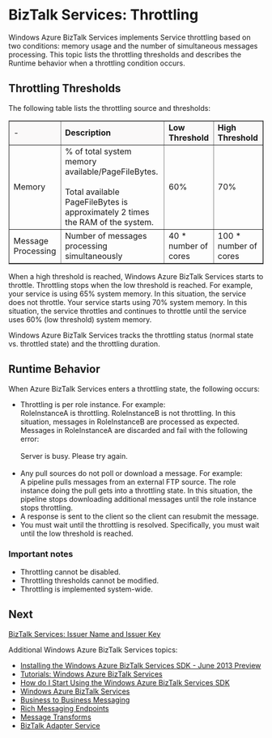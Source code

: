 <properties linkid="throttling" urlDisplayName="BizTalk Services: Throttling" pageTitle="BizTalk Services: Throttling" metaKeywords="Get started Azure biztalk services, throttling, Azure unstructured data" metaDescription="Describes BizTalk Services: Throttling, including when a role instance throttles." metaCanonical="http://www.windowsazure.com/en-us/manage/services/biztalk-services/throttling" umbracoNaviHide="0" disqusComments="1" writer="mandia" editor="susanjo" manager="paulettm" /> 



# BizTalk Services: Throttling

Windows Azure BizTalk Services implements Service throttling based on two conditions: memory usage and the number of simultaneous messages processing. This topic lists the throttling thresholds and describes the Runtime behavior when a throttling condition occurs.


## Throttling Thresholds

The following table lists the throttling source and thresholds:


<table border="1">

<tr bgcolor="FAF9F9">
        <td>-</td>
        <td><strong>Description</strong></td>
        <td><strong>Low Threshold</strong></td>
        <td><strong>High Threshold</strong></td>
</tr>
    <tr>
        <td>Memory</td>
        <td>% of total system memory available/PageFileBytes. 
<br/><br/>
Total available PageFileBytes is approximately 2 times the RAM of the system.</td>
        <td>60%</td>
        <td>70%</td>
    </tr>
    <tr>
        <td>Message Processing</td>
        <td>Number of messages processing simultaneously</td>
        <td>40 * number of cores</td>
        <td>100 * number of cores</td>
    </tr>
</table>

When a high threshold is reached, Windows Azure BizTalk Services starts to throttle. Throttling stops when the low threshold is reached. For example, your service is using 65% system memory. In this situation, the service does not throttle. Your service starts using 70% system memory. In this situation, the service throttles and continues to throttle until the service uses 60% (low threshold) system memory.

Windows Azure BizTalk Services tracks the throttling status (normal state vs. throttled state) and the throttling duration.


## Runtime Behavior

When Azure BizTalk Services enters a throttling state, the following occurs:

- Throttling is per role instance. For example:<br/>
RoleInstanceA is throttling. RoleInstanceB is not throttling. In this situation, messages in RoleInstanceB are processed as expected. Messages in RoleInstanceA are discarded and fail with the following error:<br/><br/>
Server is busy. Please try again.<br/><br/>
- Any pull sources do not poll or download a message. For example:<br/>
A pipeline pulls messages from an external FTP source. The role instance doing the pull gets into a throttling state. In this situation, the pipeline stops downloading additional messages until the role instance stops throttling.
- A response is sent to the client so the client can resubmit the message.
- You must wait until the throttling is resolved. Specifically, you must wait until the low threshold is reached.

### Important notes
- Throttling cannot be disabled.
- Throttling thresholds cannot be modified.
- Throttling is implemented system-wide.

## Next

[BizTalk Services: Issuer Name and Issuer Key](http://go.microsoft.com/fwlink/p/?LinkID=303941)

Additional Windows Azure BizTalk Services topics:

-  [Installing the Windows Azure BizTalk Services SDK - June 2013 Preview](http://go.microsoft.com/fwlink/p/?LinkID=241589)<br/>
-  [Tutorials: Windows Azure BizTalk Services](http://go.microsoft.com/fwlink/p/?LinkID=236944)<br/>
-  [How do I Start Using the Windows Azure BizTalk Services SDK](http://go.microsoft.com/fwlink/p/?LinkID=302335)<br/>
-  [Windows Azure BizTalk Services](http://go.microsoft.com/fwlink/p/?LinkID=303664)<br/>
-  [Business to Business Messaging](http://go.microsoft.com/fwlink/p/?LinkID=303670)<br/>
-  [Rich Messaging Endpoints](http://go.microsoft.com/fwlink/p/?LinkID=303671)<br/>
-  [Message Transforms](http://go.microsoft.com/fwlink/p/?LinkID=303672)<br/>
-  [BizTalk Adapter Service](http://go.microsoft.com/fwlink/p/?LinkID=303673)<br/>
